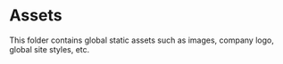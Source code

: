 # Assets

This folder contains global static assets such as images, company logo, global site styles, etc.
